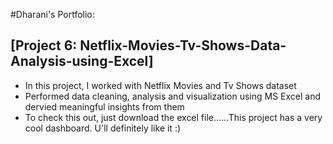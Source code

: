 #Dharani's Portfolio:

## [Project 6: Netflix-Movies-Tv-Shows-Data-Analysis-using-Excel]
* In this project, I worked with Netflix Movies and Tv Shows dataset
* Performed data cleaning, analysis and visualization using MS Excel and dervied meaningful insights from them
* To check this out, just download the excel file......This project has a very cool dashboard. U'll definitely like it :)
